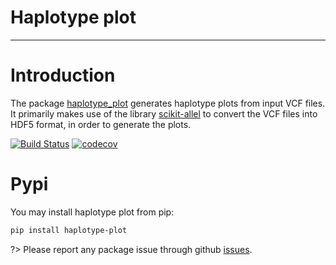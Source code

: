 # Haplotype plot

---

# Introduction

The package [haplotype_plot](https://github.com/neobernad/haplotype_plot/) generates haplotype plots from input VCF files. It primarily makes use of the library [scikit-allel](https://github.com/cggh/scikit-allel/tree/master/allel) to convert the VCF files into HDF5 format, in order to generate the plots.

[![Build Status](https://travis-ci.org/neobernad/haplotype_plot.svg?branch=master)](https://travis-ci.org/neobernad/haplotype_plot)
[![codecov](https://codecov.io/gh/neobernad/haplotype_plot/branch/master/graph/badge.svg)](https://codecov.io/gh/neobernad/haplotype_plot)

# Pypi

You may install haplotype plot from pip:

```bash
pip install haplotype-plot
```

?> Please report any package issue through github [issues](https://github.com/neobernad/haplotype_plot/issues).
